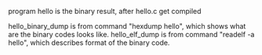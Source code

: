 program hello is the binary result, after hello.c get compiled

hello_binary_dump is from command "hexdump hello", which shows what are the binary codes looks like.
hello_elf_dump is from command "readelf -a hello", which describes format of the binary code.


